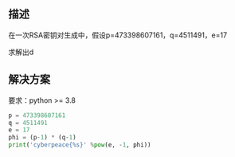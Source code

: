## 描述

在一次RSA密钥对生成中，假设p=473398607161，q=4511491，e=17

求解出d

## 解决方案

要求：python >= 3.8
```python
p = 473398607161
q = 4511491
e = 17
phi = (p-1) * (q-1)
print('cyberpeace{%s}' %pow(e, -1, phi))
```